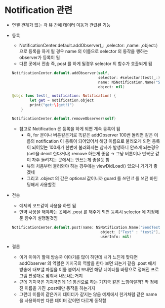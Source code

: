 # Notification 관련

- 연결 관계가 없는 각 뷰 간에 데이터 이동과 관련된 기능
- 등록
    - NotificationCenter.default.addObserver(_: ,selector: ,name: ,object:) 으로 등록을 하게 될 경우 name 의 이름으로 selector 의 동작을 행하는 observer가 등록이 됨
    - 다른 곳에서 전송 즉, post 를 하게 될경우 selector 의 함수가 호출되게 됨
    
    ```swift
    NotificationCenter.default.addObserver(self,
                                           selector: #selector(test(_:)),
                                           name: NSNotification.Name("SendTest"),
                                           object: nil)
    
    @objc func test(_ notification: Notification) {
            let get = notification.object
            print("get:\(get!)")
        }
    
    NotificationCenter.default.removeObserver(self)
    ```
    
    - 참고로 Notification 은 등록을 하게 되면 계속 등록이 됨
        - 즉, for 문이나 버튼같은거로 똑같은 addObserver 100번 돌리면 같은 이름의 notification 이 등록이 되어있어서 해당 이름으로 불러오게 되면 등록이 되어있는 100개가 한번에 불러와지는 참사가 발생하니 안쓰게 되는경우(cell을 deinit 한다거나) remove 하는게 좋음 → 그냥 버튼이나 반복문 같이 자주 돌려지는 곳에서는 안쓰는게 좋을듯 함
        - 뷰의 처음부터 불러와야 하는 경우에는 viewDidLoad() 있으니 거기가 좋겠네
        - 그리고 .object 의 값은 optional 값이니까 guard 를 쓰던 if 를 쓰던 바인딩해서 사용할것
- 전송
    - 예제의 코드같이 사용을 하면 됨
    - 만약 사용을 해야하는 곳에서 .post 를 해주게 되면 등록시 selector 에 지정해둔 함수가 실행될것임
    
    ```swift
    NotificationCenter.default.post(name: NSNotification.Name("SendTest"),
                                            object: ["Test" : "test2"],
                                            userInfo: nil)
    ```
    
- 결론
    - 이거 이야기 할때 방송국 이야기를 많이 하던데 내가 느낀게 맞다면
    addObserver 의 역할은 기지국의 역할을 한다 보면 되는거 같음 .post 에서 방송에 내보낼 파일을 이름 붙여서 보내면 해당 데이터를 바탕으로 정해진 프로그램 편성대로 맞춰서 내보내는거지
    - 근데 기지국은 기지국인데 1:1 통신으로 하는 기지국 같은 느낌이랄까? 딱 정해진 이름을 가진 .post에만 동작을 하는거지
    - 그런데 이름이 같은거지 데이터가 같지는 않음 예제에서 한거처럼 같은 name 을 사용하지만 다른 데이터 값이면 다르게 동작함